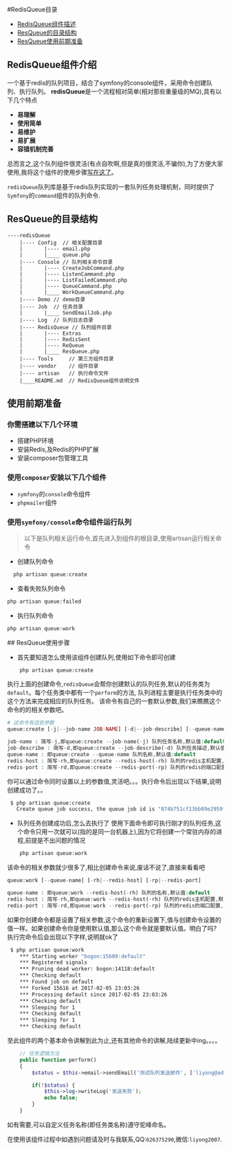 #RedisQueue目录
   + [RedisQueue组件描述](#redisQueue1)
   + [ResQueue的目录结构](#resQueue2)
   + [ResQueue使用前期准备](#resQueue3)



## <span id="redisQueue1"> RedisQueue组件介绍 </span>
一个基于redis的队列项目，结合了symfony的console组件，采用命令创建队列、执行队列。
**redisQueue**是一个流程相对简单(相对那些重量级的MQ),具有以下几个特点

+ **易理解**
+ **使用简单**
+ **易维护**
+ **易扩展**
+ **容错机制完善**

总而言之,这个队列组件很灵活(有点自吹啊,但是真的很灵活,不骗你),为了方便大家使用,我将这个组件的使用步骤[写在这了](#)。

`redisQueue`队列库是基于redis队列实现的一套队列任务处理机制，同时提供了`Symfony`的`command`组件的队列命令.

## <span id="resQueue2"> ResQueue的目录结构 </span>

```
----redisQueue
    |---- Config  // 相关配置目录
    |       |---- email.php
    |       |____ queue.php
    |---- Console // 队列相关命令目录
    |       |---- CreateJobCommand.php
    |       |---- ListenCammand.php
    |       |---- ListFailedCammand.php
    |       |---- QueueCammand.php
    |       |____ WorkQueueCammand.php
    |---- Demo // demo目录
    |---- Job  // 任务目录
    |       |____ SendEmailJob.php
    |---- Log  // 队列日志目录
    |---- RedisQueue // 队列组件目录
    |       |---- Extras
    |       |---- RedisSent
    |       |---- ReQueue
    |       |____ ResQueue.php
    |---- Tools     // 第三方组件目录
    |---- vendor    // 组件目录
    |---- artisan   // 执行命令文件
    |____README.md  // RedisQueue组件说明文件

```
## <span id="resQueue3"> 使用前期准备 </span>

### 你需搭建以下几个环境
  + 搭建PHP环境
  + 安装Redis,及Redis的PHP扩展
  + 安装composer包管理工具

### 使用`composer`安装以下几个组件
  + `symfony`的`console`命令组件
  + `phpmailer`组件

### 使用`symfony/console`命令组件运行队列
>以下是队列相关运行命令,首先进入到组件的根目录,使用artisan运行相关命令

+ 创建队列命令

```php
  php artisan queue:create

```
+ 查看失败队列命令

```php
php artisan queue:failed
```

+ 执行队列命令

```php
php artisan queue:work
```

##<span id="resQueue3"> ResQueue使用步骤 </span>

+ 首先要知道怎么使用该组件创建队列,使用如下命令即可创建
```php
    php artisan queue:create
```
执行上面的创建命令,`redisQueue`会帮你创建默认的队列任务,默认的任务类为`default`。每个任务类中都有一个`perform`的方法,
队列进程主要是执行任务类中的这个方法来完成相应的队列任务。
该命令有自己的一套默认参数,我们来瞧瞧这个命令的的相关参数吧。
```php
# 这命令有这些参数
queue:create [-j|--job-name JOB-NAME] [-d|--job-describe] [--queue-name] [-rh|--redis-host] [-rp|--redis-port]

job-name : 简写-j,即queue:create --job-name(-j) 队列任务名称,默认值:default
job-describe : 简写-d,即queue:create --job-describe(-d) 队列任务描述,默认值:Describe the function of the queue
queue-name : 即queue:create --queue-name 队列名称,默认值:default
redis-host : 简写-rh,即queue:create --redis-host(-rh) 队列的redis主机配置,默认值:127.0.0.1
redis-port : 简写-rd,即queue:create --redis-port(-rp) 队列的redis的端口配置,默认值:3306

```
你可以通过命令同时设置以上的参数值,灵活吧。。。执行命令后出现以下结果,说明创建成功了。。

```sh
 $ php artisan queue:create
   Create queue job success, the queue job id is "874b751cf13bb89e2959fb7d4935d313"
```
+ 队列任务创建成功后,怎么去执行了
使用下面命令即可执行刚才的队列任务,这个命令只用一次就可以(指的是同一台机器上),因为它将创建一个常驻内存的进程,前提是不出问题的情况
```php
    php artisan queue:work
```
该命令的相关参数就少很多了,相比创建命令来说,废话不说了,直接来看看吧

```php
queue:work [--queue-name] [-rh|--redis-host] [-rp|--redis-port]

queue-name : 即queue:work --redis-host(-rh) 队列的名称,默认值:default
redis-host : 简写-rh,即queue:work --redis-host(-rh) 队列的redis主机配置,默认值:127.0.0.1
redis-port : 简写-rd,即queue:work --redis-port(-rp) 队列的redis的端口配置,默认值:3306
```
如果你创建命令都是设置了相关参数,这个命令的重新设置下,值与创建命令设置的值一样。如果创建命令你是使用默认值,那么这个命令就是要默认值。明白了吗?
执行完命令后会出现以下字样,说明就ok了
```sh
 $ php artisan queue:work
    *** Starting worker "bogon:15609:default"
    *** Registered signals
    *** Pruning dead worker: bogon:14118:default
    *** Checking default
    *** Found job on default
    *** Forked 15616 at 2017-02-05 23:03:26
    *** Processing default since 2017-02-05 23:03:26
    *** Checking default
    *** Sleeping for 1
    *** Checking default
    *** Sleeping for 1
    *** Checking default

```
至此组件的两个基本命令讲解到此为止,还有其他命令的讲解,陆续更新中ing。。。。

```php
    // 任务逻辑方法
    public function perform()
    {
        $status = $this->email->sendEmail('测试队列发送邮件', ['liyong@addnewer.com'], 'RedisQueue');

        if(!$status) {
            $this->log->writeLog('发送失败');
            echo false;
        }
    }
```
如有需要,可以自定义任务名称(即任务类名称)遵守驼峰命名。

在使用该组件过程中如遇到问题请及时与我联系,QQ:`626375290`,微信:`liyong2007`.

 
